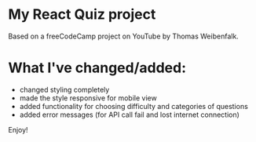 # My React Quiz project
Based on a freeCodeCamp project on YouTube by Thomas Weibenfalk.

# What I've changed/added:
- changed styling completely
- made the style responsive for mobile view
- added functionality for choosing difficulty and categories of questions
- added error messages (for API call fail and lost internet connection)

Enjoy!
